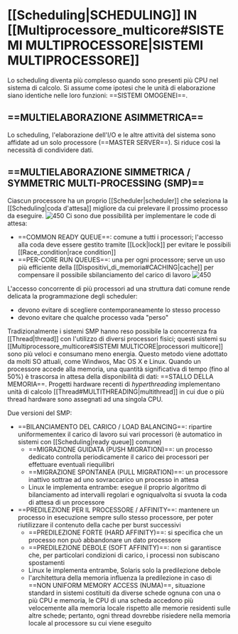 # [[Scheduling|SCHEDULING]] IN [[Multiprocessore_multicore#SISTEMI MULTIPROCESSORE|SISTEMI MULTIPROCESSORE]]
Lo scheduling diventa più complesso quando sono presenti più CPU nel sistema di calcolo. Si assume come ipotesi che le unità di elaborazione siano identiche nelle loro funzioni: ==SISTEMI OMOGENEI==.

## ==MULTIELABORAZIONE ASIMMETRICA==
Lo scheduling, l'elaborazione dell'I/O e le altre attività del sistema sono affidate ad un solo processore (==MASTER SERVER==). Si riduce così la necessità di condividere dati.

## ==MULTIELABORAZIONE SIMMETRICA / SYMMETRIC  MULTI-PROCESSING (SMP)==
Ciascun processore ha un proprio [[Scheduler|scheduler]] che seleziona la [[Scheduling|coda d'attesa]] migliore da cui prelevare il prossimo processo da eseguire.
![450](smp.png)
Ci sono due possibilità per implementare le code di attesa:
- ==COMMON READY QUEUE==: comune a tutti i processori; l'accesso alla coda deve essere gestito tramite [[Lock|lock]] per evitare le possibili [[Race_condition|race condition]]
- ==PER-CORE RUN QUEUES==: una per ogni processore; serve un uso più efficiente della [[Dispositivi_di_memoria#CACHING|cache]] per compensare il possibile sbilanciamento del carico di lavoro
![450](smp_code.png)

L'accesso concorrente di più processori ad una struttura dati comune rende delicata la programmazione degli scheduler:
- devono evitare di scegliere contemporaneamente lo stesso processo
- devono evitare che qualche processo vada "perso"

Tradizionalmente i sistemi SMP hanno reso possibile la concorrenza fra [[Thread|thread]] con l'utilizzo di diversi processori fisici; questi sistemi su [[Multiprocessore_multicore#SISTEMI MULTICORE|processori multicore]] sono più veloci e consumano meno energia. Questo metodo viene adottato da molti SO attuali, come Windwos, Mac OS X e Linux.
Quando un processore accede alla memoria, una quantità significativa di tempo (fino al 50%) è trascorsa in attesa della disponibilità di dati: ==STALLO DELLA MEMORIA==. Progetti hardware recenti di _hyperthreading_ implementano unità di calcolo [[Thread#MULTITHREADING|multithread]] in cui due o più thread hardware sono assegnati ad una singola CPU.

Due versioni del SMP:
- ==BILANCIAMENTO DEL CARICO / LOAD BALANCING==: ripartire uniformementex il carico di lavoro sui vari processori (è automatico in sistemi con [[Scheduling|ready queue]] comune)
	- ==MIGRAZIONE GUIDATA (PUSH MIGRATION)==: un processo dedicato controlla periodicamente il carico dei processori per effettuare eventuali riequilibri
	- ==MIGRAZIONE SPONTANEA (PULL MIGRATION)==: un processore inattivo sottrae ad uno sovraccarico un processo in attesa
	- Linux le implementa entrambe: esegue il proprio algoritmo di bilanciamento ad intervalli regolari e ogniqualvolta si svuota la coda di attesa di un processore
- ==PREDILEZIONE PER IL PROCESSORE / AFFINITY==: mantenere un processo in esecuzione sempre sullo stesso processore, per poter riutilizzare il contenuto della cache per burst successivi
	- ==PREDILEZIONE FORTE (HARD AFFINITY)==: si specifica che un processo non può abbandonare un dato processore
	- ==PREDILEZIONE DEBOLE (SOFT AFFINITY)==: non si garantisce che, per particolari condizioni di carico, i processi non subiscano spostamenti
	- Linux le implementa entrambe, Solaris solo la predilezione debole
	- l'architettura della memoria influenza la predilezione
		in caso di ==NON UNIFORM MEMORY ACCESS (NUMA)==, situazione standard in sistemi costituiti da diverse schede ognuna con una o più CPU e memoria, le CPU di una scheda accedono più velocemente alla memoria locale rispetto alle memorie residenti sulle altre schede; pertanto, ogni thread dovrebbe risiedere nella memoria locale al processore su cui viene eseguito